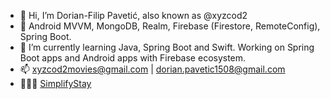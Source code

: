 - 👋 Hi, I’m Dorian-Filip Pavetić, also known as @xyzcod2
- 👀 Android MVVM, MongoDB, Realm, Firebase (Firestore, RemoteConfig), Spring Boot.
- 🌱 I’m currently learning Java, Spring Boot and Swift. Working on Spring Boot apps and Android apps with Firebase ecosystem.
- 📫 xyzcod2movies@gmail.com | dorian.pavetic1508@gmail.com
- 👨🏻‍💻 [SimplifyStay](https://play.google.com/store/apps/developer?id=SimplifyStay&hl=en_US&gl=US)

<!---
xyzcod2/xyzcod2 is a ✨ special ✨ repository because its `README.md` (this file) appears on your GitHub profile.
You can click the Preview link to take a look at your changes.
--->
